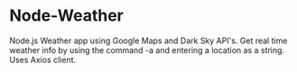 # Node-Weather
Node.js Weather app using Google Maps and Dark Sky API's.
Get real time weather info by using the command -a and entering a location as a string.
Uses Axios client.
